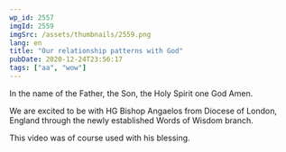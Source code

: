 ```yaml
---
wp_id: 2557
imgId: 2559
imgSrc: /assets/thumbnails/2559.png
lang: en
title: "Our relationship patterns with God"
pubDate: 2020-12-24T23:56:17
tags: ["aa", "wow"]
---
```

<!-- page: 6 -->

<p>In the name of the Father, the Son, the Holy Spirit one God Amen.</p>
<p>We are excited to be with HG Bishop Angaelos from Diocese of London, England through the newly established Words of Wisdom branch.</p>
<p>This video was of course used with his blessing.</p>
<p>&nbsp;</p>
